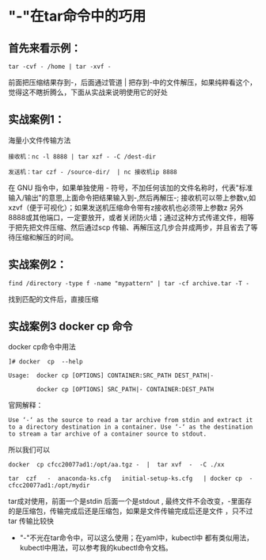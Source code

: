 # "-"在tar命令中的巧用

## **首先来看示例：**



`tar -cvf - /home | tar -xvf -`



前面把压缩结果存到-，后面通过管道 | 把存到-中的文件解压，如果纯粹看这个，觉得这不瞎折腾么，下面从实战来说明使用它的好处



## **实战案例1：**

海量小文件传输方法



```
接收机：nc -l 8888 | tar xzf - -C /dest-dir 

发送机：tar czf - /source-dir/  | nc 接收机ip 8888
```



在 GNU 指令中，如果单独使用 - 符号，不加任何该加的文件名称时，代表"标准输入/输出"的意思,上面命令把结果输入到-,然后再解压-; 接收机可以带上参数v,如 xzvf（便于可视化）；如果发送机压缩命令带有z接收机也必须带上参数z  另外8888或其他端口，一定要放开，或者关闭防火墙；通过这种方式传递文件，相等于把先把文件压缩、然后通过scp 传输、再解压这几步合并成两步，并且省去了等待压缩和解压的时间。



## **实战案例2：**



`find /directory -type f -name "mypattern" | tar -cf archive.tar -T -`



找到匹配的文件后，直接压缩



## **实战案例3 docker cp 命令**

docker cp命令中用法

```
]# docker  cp  --help

Usage:  docker cp [OPTIONS] CONTAINER:SRC_PATH DEST_PATH|-

​        docker cp [OPTIONS] SRC_PATH|- CONTAINER:DEST_PATH
```



官网解释：

```
Use ‘-‘ as the source to read a tar archive from stdin and extract it to a directory destination in a container. Use ‘-‘ as the destination to stream a tar archive of a container source to stdout.
```



所以我们可以



```
docker  cp cfcc20077ad1:/opt/aa.tgz -  |  tar xvf  -  -C ./xx

tar  czf   -  anaconda-ks.cfg   initial-setup-ks.cfg   | docker cp  -  cfcc20077ad1:/opt/mydir
```



tar成对使用，前面一个是stdin  后面一个是stdout  ,  最终文件不会改变，-里面存的是压缩包，传输完成后还是压缩包，如果是文件传输完成后还是文件 ，只不过tar 传输比较快

-  "-"不光在tar命令中，可以这么使用；在yaml中，kubectl中 都有类似用法，kubectl中用法，可以参考我的kubectl命令文档。

